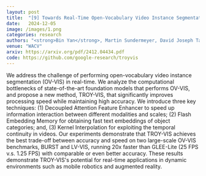 ```yaml
---
layout: post
title:  "[9] Towards Real-Time Open-Vocabulary Video Instance Segmentation"
date:   2024-12-05
image: /images/1.png
categories: research
authors: "<strong>Bin Yan</strong>, Martin Sundermeyer, David Joseph Tan, Huchuan Lu, Federico Tombari"
venue: "WACV"
arxiv: https://arxiv.org/pdf/2412.04434.pdf
code: https://github.com/google-research/troyvis
---
```


We address the challenge of performing open-vocabulary video instance segmentation (OV-VIS) in real-time. We analyze the computational bottlenecks of state-of-the-art foundation models that performs OV-VIS, and propose a new method, TROY-VIS, that significantly improves processing speed while maintaining high accuracy. We introduce three key techniques: (1) Decoupled Attention Feature Enhancer to speed up information interaction between different modalities and scales; (2) Flash Embedding Memory for obtaining fast text embeddings of object categories; and, (3) Kernel Interpolation for exploiting the temporal continuity in videos. Our experiments demonstrate that TROY-VIS achieves the best trade-off between accuracy and speed on two large-scale OV-VIS benchmarks, BURST and LV-VIS, running 20x faster than GLEE-Lite (25 FPS v.s. 1.25 FPS) with comparable or even better accuracy. These results demonstrate TROY-VIS's potential for real-time applications in dynamic environments such as mobile robotics and augmented reality. 